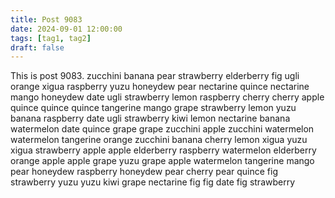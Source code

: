 ```yaml
---
title: Post 9083
date: 2024-09-01 12:00:00
tags: [tag1, tag2]
draft: false
---
```

This is post 9083.
zucchini
banana
pear
strawberry
elderberry
fig
ugli
orange
xigua
raspberry
yuzu
honeydew
pear
nectarine
quince
nectarine
mango
honeydew
date
ugli
strawberry
lemon
raspberry
cherry
cherry
apple
quince
quince
quince
tangerine
mango
grape
strawberry
lemon
yuzu
banana
raspberry
date
ugli
strawberry
kiwi
lemon
nectarine
banana
watermelon
date
quince
grape
grape
zucchini
apple
zucchini
watermelon
watermelon
tangerine
orange
zucchini
banana
cherry
lemon
xigua
yuzu
xigua
strawberry
apple
apple
elderberry
raspberry
watermelon
elderberry
orange
apple
apple
grape
yuzu
grape
apple
watermelon
tangerine
mango
pear
honeydew
raspberry
honeydew
pear
cherry
pear
quince
fig
strawberry
yuzu
yuzu
kiwi
grape
nectarine
fig
fig
date
fig
strawberry
